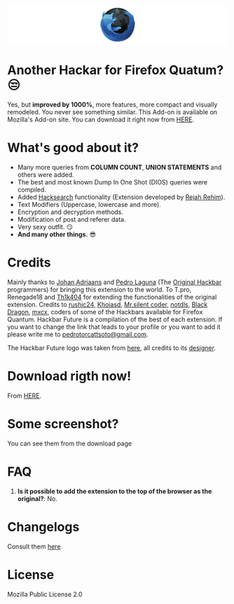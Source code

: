 ![Hackbar Future Logo](src/BannerHBF.png)

# Another Hackar for Firefox Quatum? :unamused: #

Yes, but **improved by 1000%**, more features, more compact and visually remodeled. You never see something similar. This Add-on is available on Mozilla's Add-on site. You can download it right now from [HERE](https://addons.mozilla.org/es/firefox/addon/hackbar-future/).

# What's good about it? #
- Many more queries from **COLUMN COUNT**, **UNION STATEMENTS** and others were added.
- The best and most known Dump In One Shot (DIOS) queries were compiled.
- Added [Hacksearch](http://penzil-hacksearch.blogspot.com) functionality (Extension developed by [Rejah Rehim](https://rejahrehim.com/)).
- Text Modifiers (Uppercase, lowercase and more).
- Encryption and decryption methods.
- Modification of post and referer data.
- Very sexy outfit. :smirk:
- **And many other things.** :sunglasses:

# Credits #
Mainly thanks to [Johan Adriaans](https://github.com/johan-adriaans) and [Pedro Laguna](https://github.com/pedlagdur) (The [Original Hackbar](https://code.google.com/archive/p/hackbar) programmers) for bringing this extension to the world. To T.pro,  Renegade18 and [Th1k404](https://www.youtube.com/channel/UCWmc88n31or-wfbKbGIpo0g) for extending the functionalities of the original extension. Credits to [rushic24](https://github.com/rushic24), [Khoiasd](https://github.com/khoiasd/hackbar), [Mr.silent coder](http://facebook.com/f3max), [notdls](https://github.com/notdls), [Black Dragon](https://github.com/noobfromvn/), [mxcx](http://fosec.vn), coders of some of the Hackbars available for Firefox Quantum. Hackbar Future is a compilation of the best of each extension. If you want to change the link that leads to your profile or you want to add it please write me to [pedrotorcattsoto@gmail.com](mailto:pedrotorcattsoto@gmail.com).

The Hackbar Future logo was taken from [here](http://www.softicons.com/system-icons/hydropro-icons-by-mediadesign/firefox-icon), all credits to its [designer](http://mediadesign.deviantart.com/).

# Download rigth now! #
From [HERE](https://addons.mozilla.org/es/firefox/addon/hackbar-future/).

# Some screenshot? #

You can see them from the download page

# FAQ #

1. **Is it possible to add the extension to the top of the browser as the original?**: No.

# Changelogs #

Consult them [here](CHANGELOGS.md)

# License #
Mozilla Public License 2.0